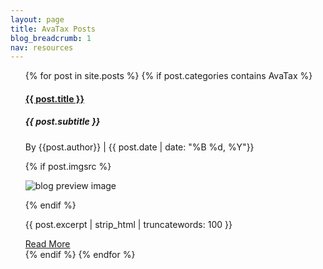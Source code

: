 ```yaml
---
layout: page
title: AvaTax Posts
blog_breadcrumb: 1
nav: resources
---
```


<ul>
 {% for post in site.posts %}
     {% if post.categories contains AvaTax %}
     <div class="col-md-4">
        <div class="blog-preview">
            <div class="gradient"></div>
                <h4><a href="{{ post.url }}">{{ post.title }}</a></h4>
                <h5>{{ post.subtitle }}</h5>
                <p class="byline">By {{post.author}} | {{ post.date | date: "%B %d, %Y"}}</p>
                {% if post.imgsrc %}<p><img src="{{ post.imgsrc }}" class="blog-preview-image" alt="blog preview image"/></p>{% endif %}
                <p class="blog-excerpt">{{ post.excerpt | strip_html | truncatewords: 100 }}</p>
                <div class="readMore">
                <a href="{{ post.url }}" class="btn btn-blog">Read More</a>
            </div>
        </div>
    </div>
    {% endif %}
    {% endfor %}
     
</ul>